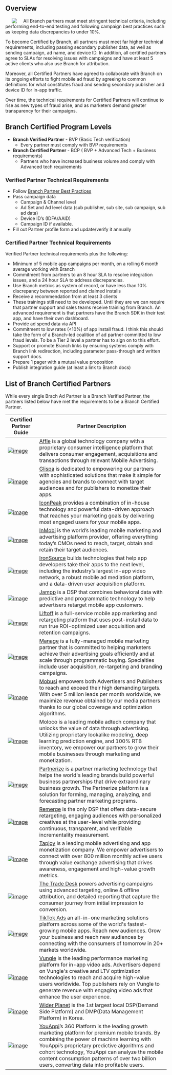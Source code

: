 ## Overview

<img align="left" style="margin:0px 20px" src="/_assets/img/pages/deep-linked-ads/cpp/cpp-logo.png">

All Branch partners must meet stringent technical criteria, including performing end-to-end testing and following campaign best practices such as keeping data discrepancies to under 10%.

To become Certified by Branch, all partners must meet far higher technical requirements, including passing secondary publisher data, as well as sending campaign, ad name, and device ID. In addition, all certified partners agree to SLAs for resolving issues with campaigns and have at least 5 active clients who also use Branch for attribution.

Moreover, all Certified Partners have agreed to collaborate with Branch on its ongoing efforts to fight mobile ad fraud by agreeing to common definitions for what constitutes fraud and sending secondary publisher and device ID for in-app traffic.

Over time, the technical requirements for Certified Partners will continue to rise as new types of fraud arise, and as marketers demand greater transparency for their campaigns.


## Branch Certified Program Levels

- **Branch Verified Partner** - BVP (Basic Tech verification)
    - Every partner must comply with BVP requirements
- **Branch Certified Partner** - BCP ( BVP + Advanced Tech + Business requirements)
    - Partners who have increased business volume and comply with Advanced tech requirements

### Verified Partner Technical Requirements

- Follow [Branch Partner Best Practices](/partner-management/branch-partner-best-practices)
- Pass campaign data
	- Campaign & Channel level
	- Ad Set and Ad level data (sub publisher, sub site, sub campaign, sub ad data)
	- Device ID’s (IDFA/AAID)
	- Campaign ID if available.
- Fill out Partner profile form and update/verify it annually

### Certified Partner Technical Requirements

Verified Partner technical requirements plus the following:

- Minimum of 5 mobile app campaigns per month, on a rolling 6 month average working with Branch
- Commitment from partners to an 8 hour SLA to resolve integration issues, and a 24 hour SLA to address discrepancies.
- Use Branch metrics as system of record, or have less than 10% discrepancy between reported and claimed installs
- Receive a recommendation from at least 3 clients
- These trainings still need to be developed. Until they are we can require that partner support and sales teams receive training from Branch. An advanced requirement is that partners have the Branch SDK in their test app, and have their own dashboard.
- Provide ad spend data via API
- Commitment to low rates (<10%) of app install fraud. I think this should take the form of a Branch-led coalition of ad partner committed to low fraud levels. To be a Tier 2 level a partner has to sign on to this effort.
- Support or promote Branch links by ensuring systems comply with Branch link redirection, including parameter pass-through and written support docs.
- Prepare 1 pager with a mutual value proposition
- Publish integration guide (at least a link to Branch docs)

## List of Branch Certified Partners

While every single Brach Ad Partner is a Branch Verified Partner, the partners listed below have met the requirements to be a Branch Certified Partner.

| **Certified Partner Guide** | **Partner Description** |
|--------------------------|---------------------|
| [![image](https://cdn.branch.io/branch-assets/ad-partner-manager/386574786681131050/affle_123-1528407257224.png)](/deep-linked-ads/affle-mobile-tracking/) | [Affle](http://www.affle.com/) is a global technology company with a proprietary consumer intelligence platform that delivers consumer engagement, acquisitions and transactions through relevant Mobile Advertising. |
| [![image](https://cdn.branch.io/branch-assets/ad-partner-manager/386574786681131050/LogoFile-1525821842806.png)](/deep-linked-ads/glipsa-mobile-tracking/) | [Glispa](https://www.glispa.com/) is dedicated to empowering our partners with sophisticated solutions that make it simple for agencies and brands to connect with target audiences and for publishers to monetize their apps. |
| [![image](https://cdn.branch.io/branch-assets/ad-partner-manager/386574786681131050/iconpeak-logo@2x-1533860504350.png)](/deep-linked-ads/iconpeak-mobile-tracking/) | [IconPeak](https://www.iconpeak.com/) provides a combination of in-house technology and powerful data-driven approach that reaches your marketing goals by delivering most engaged users for your mobile apps. |
| [![image](https://cdn.branch.io/branch-assets/ad-partner-manager/386574786681131050/inmobi-1528505589405.png)](/deep-linked-ads/inmobi-mobile-tracking/) | [InMobi](http://inmobi.com/) is the world’s leading mobile marketing and advertising platform provider, offering everything today’s CMOs need to reach, target, obtain and retain their target audiences. |
| [![image](https://cdn.branch.io/branch-assets/ad-partner-manager/386574786681131050/is-1528505602244.png)](/deep-linked-ads/ironsource-mobile-tracking/) | [IronSource](http://www.ironsrc.com/) builds technologies that help app developers take their apps to the next level, including the industry’s largest in-app video network, a robust mobile ad mediation platform, and a data-driven user acquisition platform. |
| [![image](https://cdn.branch.io/branch-assets/ad-partner-manager/386574786681131050/jampp-1528308771519.png)](/deep-linked-ads/jampp-mobile-tracking/) | [Jampp](http://jampp.com/) is a DSP that combines behavioral data with predictive and programmatic technology to help advertisers retarget mobile app customers. |
| [![image](https://cdn.branch.io/branch-assets/ad-partner-manager/386574786681131050/liftoff-logo-1528505628430.png)](/deep-linked-ads/liftoff-mobile-tracking/) | [Liftoff](http://liftoff.io/) is a full-service mobile app marketing and retargeting platform that uses post-install data to run true ROI-optimized user acquisition and retention campaigns. |
| [![image](https://cdn.branch.io/branch-assets/ad-partner-manager/386574786681131050/manage_owler_20160228_060330_original-1528505646105.png)](/deep-linked-ads/manage-mobile-tracking/) | [Manage](https://www.manage.com/) is a fully-managed mobile marketing partner that is committed to helping marketers achieve their advertising goals efficiently and at scale through programmatic buying. Specialties include user acquisition, re-targeting and branding campaigns. |
| [![image](https://cdn.branch.io/branch-assets/ad-partner-manager/386574786681131050/mobusi-1528505725676.png)](/deep-linked-ads/mobusi-mobile-tracking/) | [Mobusi](http://mobusi.com/) empowers both Advertisers and Publishers to reach and exceed their high demanding targets. With over  5 million leads per month worldwide, we maximize revenue obtained by our media partners thanks to our global coverage and optimization algorithms. |
| [![image](https://cdn.branch.io/branch-assets/ad-partner-manager//MOLOCO_Logo_Horizon-1557359671722.png)](/deep-linked-ads/Moloco-mobile-tracking/) | Moloco is a leading mobile adtech company that unlocks the value of data through advertising. Utilizing proprietary lookalike modeling, deep learning prediction engine, and 100% RTB inventory, we empower our partners to grow their mobile businesses through marketing and monetization. |
| [![image](https://cdn.branch.io/branch-assets/ad-partner-manager/386574786681131050/logo-1535766590358.png)](/deep-linked-ads/partnerize-mobile-tracking/) | [Partnerize](https://partnerize.com/en) is a partner marketing technology that helps the world's leading brands build powerful business partnerships that drive extraordinary business growth. The Partnerize platform is a solution for forming, managing, analyzing, and forecasting partner marketing programs. |
| [![image](https://cdn.branch.io/branch-assets/ad-partner-manager/386574786681131050/remerge-1528509097381.png)](/deep-linked-ads/remerge-mobile-tracking/) | [Remerge](https://www.remerge.io/) is the only DSP that offers data-secure retargeting, engaging audiences with personalized creatives at the user-level while providing continuous, transparent, and verifiable incrementality measurement. |
| [![image](https://cdn.branch.io/branch-assets/ad-partner-manager/386574786681131050/tapjoy-logo-1524796724959.png)](/deep-linked-ads/tapjoy-mobile-tracking/) | [Tapjoy](http://tapjoy.com/) is a leading mobile advertising and app monetization company. We empower advertisers to connect with over 800 million monthly active users through value exchange advertising that drives awareness, engagement and high-value growth metrics. |
| [![image](https://cdn.branch.io/branch-assets/ad-partner-manager/386574786681131050/TTD-Logo-1528510078241.png)](/deep-linked-ads/the-trade-desk-mobile-tracking/) | [The Trade Desk](https://www.thetradedesk.com/) powers advertising campaigns using advanced targeting, online & offline attribution, and detailed reporting that capture the consumer journey from initial impression to conversion. |
| [![image](https://cdn.branch.io/branch-assets/ad-partner-manager/388787843096400122/Tiktok_ads_logo-1547166341261.png)](/deep-linked-ads/tiktok-ads-mobile-tracking/) | [TikTok Ads](http://ads.tiktok.com/) an all-in-one marketing solutions platform across some of the world's fastest-growing mobile apps. Reach new audiences. Grow your business and reach new audiences by connecting with the consumers of tomorrow in 20+ markets worldwide. |
| [![image](https://cdn.branch.io/branch-assets/ad-partner-manager/386574786681131050/Vungle-1528510860118.png)](/deep-linked-ads/vungle-mobile-tracking/) | [Vungle](https://vungle.com/) is the leading performance marketing platform for in-app video ads. Advertisers depend on Vungle's creative and LTV optimization technologies to reach and acquire high-value users worldwide. Top publishers rely on Vungle to generate revenue with engaging video ads that enhance the user experience. |
| [![image](https://cdn.branch.io/branch-assets/ad-partner-manager/386574786681131050/Wider_Planet_logo-1546995063867.png)](/deep-linked-ads/wider-planet-mobile-tracking/) | [Wider Planet](https://www.widerplanet.com/) is the 1st largest local DSP(Demand Side Platform) and DMP(Data Management Platform) in Korea. |
| [![image](https://cdn.branch.io/branch-assets/ad-partner-manager/388787843096400122/youappi-1524611148376.png)](/deep-linked-ads/youappi-mobile-tracking/) | [YouAppi](http://www.youappi.com/)’s 360 Platform is the leading growth marketing platform for premium mobile brands. By combining the power of machine learning with YouAppi’s proprietary predictive algorithms and cohort technology, YouAppi can analyze the mobile content consumption patterns of over two billion users, converting data into profitable users. |
